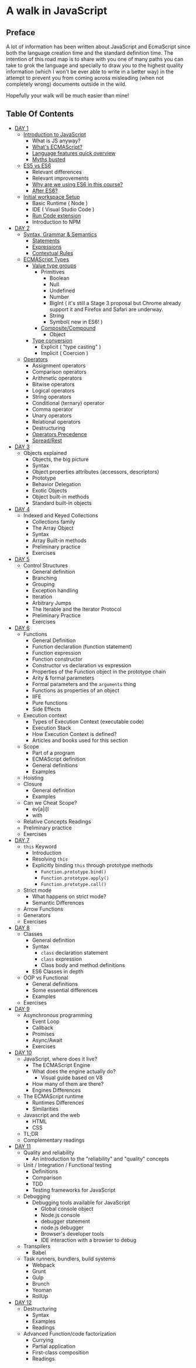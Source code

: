 # A walk in JavaScript

## Preface

A lot of information has been written about JavaScript and EcmaScript since both the language creation time and the standard definition time.
The intention of this road map is to share with you one of many paths you can take to grok the language and specially to draw you to the highest quality information  (which I won't be ever able to write in a better way) in the attempt to prevent you from coming across misleading (when not completely wrong) documents outside in the wild.

Hopefully your walk will be much easier than mine!

## Table Of Contents

- [DAY 1](/day_01.md)
  - [Introduction to JavaScript](/day_01.md#introduction-to-javascript)
    - What is JS anyway?
    - [What's ECMAScript?](/day_01.md#but-what-is-ecma)
    - [Language features quick overview](/day_01.md#languages-features-quick-overview)
    - [Myths busted](/day_01.md#myths-busted)
  - [ES5 vs ES6](/day_01.md#es5-vs-es6)
    - Relevant differences
    - Relevant improvements
    - [Why are we using ES6 in this course?](/day_01.md#why-are-we-using-es6-in-this-course)
    - [After ES6?](/day_01.md#after-es6)
  - [Initial workspace Setup](/day_01.md#initial-workspace-setup)
    - Basic Runtime ( Node )
    - IDE ( Visual Studio Code )
    - [Run Code extension](/day_01.md#initial-workspace-setup)
    - Introduction to NPM
- [DAY 2](/day_02.md)
  - [Syntax, Grammar & Semantics](/day_02.md#syntax-grammar--semantics)
    - [Statements](/day_02.md#statements)
    - [Expressions](/day_02.md#expressions)
    - [Contextual Rules](/day_02.md#semantics)
  - [ECMAScript Types](/day_02.md#ecmascript-types)
    - [Value type groups](/day_02.md#value-type-groups)
      - Primitives
        - Boolean
        - Null
        - Undefined
        - Number
        - BigInt ( it's still a Stage 3 proposal but Chrome already support it and Firefox and Safari are underway.
        - String
        - Symbol( new in ES6! )
      - [Composite/Compound](/day_02.md#compositecompound)
        - Object
    - [Type conversion](/day_02.md#type-conversion)
      - Explicit ( "type casting" )
      - Implicit ( Coercion )
  - [Operators](/day_02.md#operators)
    - Assignment operators
    - Comparison operators
    - Arithmetic operators
    - Bitwise operators
    - Logical operators
    - String operators
    - Conditional (ternary) operator
    - Comma operator
    - Unary operators
    - Relational operators
    - Destructuring
    - [Operators Precedence](/day_02.md#operators-precedence)
    - [Spread/Rest](/day_02.md#the-case-of-the---spreadrest-operator-)
- [DAY 3](/day_03.md)
  - Objects explained
    - Objects, the big picture
    - Syntax
    - Object properties attributes (accessors, descriptors)
    - Prototype
    - Behavior Delegation
    - Exotic Objects
    - Object built-in methods
    - Standard built-in objects
- [DAY 4](/day_04.md)
  - Indexed and Keyed Collections
    - Collections family
    - The Array Object
    - Syntax
    - Array Built-in methods
    - Preliminary practice
    - Exercises
- [DAY 5](/day_05.md)
  - Control Structures
    - General definition
    - Branching
    - Grouping
    - Exception handling
    - Iteration
    - Arbitrary Jumps
    - The Iterable and the Iterator Protocol
    - Preliminary Practice
    - Exercises
- [DAY 6](/day_06.md)
  - Functions
    - General Definition
    - Function declaration (function statement)
    - Function expression
    - Function constructor
    - Constructor vs declaration vs expression
    - Properties of the Function object in the prototype chain
    - Arity & formal parameters
    - Formal parameters and the `arguments` thing
    - Functions as properties of an object
    - IIFE
    - Pure functions
    - Side Effects
  - Execution context
    - Types of Execution Context (executable code)
    - Execution Stack
    - How Execution Context is defined?
    - Articles and books used for this section
  - Scope
    - Part of a program
    - ECMAScript definition
    - General definitions
    - Examples
  - Hoisting
  - Closure
    - General definition
    - Examples
  - Can we Cheat Scope?
    - ev[a|i]l
    - with
  - Relative Concepts Readings
  - Preliminary practice
  - Exercises
- [DAY 7](/day_07.md)
  - `this` Keyword
    - Introduction
    - Resolving `this`
    - Explicitly binding `this` through prototype methods
      - `Function.prototype.bind()`
      - `Function.prototype.apply()`
      - `Function.prototype.call()`
  - Strict mode
    - What happens on strict mode?
    - Semantic Differences
  - Arrow Functions
  - Generators
  - Exercises
- [DAY 8](/day_08.md)
  - Classes
    - General definition
    - Syntax
      - `class` declaration statement
      - `class` expression
      - Class body and method definitions
    - ES6 Classes in depth
  - OOP vs Functional
    - General definitions
    - Some essential differences
    - Examples
  - Exercises
- [DAY 9](/day_09.md)
  - Asynchronous programming
    - Event Loop
    - Callback
    - Promises
    - Async/Await
    - Exercises
- [DAY 10](/day_10.md)
  - JavaScript, where does it live?
    - The ECMAScript Engine
    - What does the engine actually do?
      - Visual guide based on V8
    - How many of them are there?
    - Engines Differences
  - The ECMAScript runtime
    - Runtimes Differences
    - Similarities
  - Javascript and the web
    - HTML
    - CSS
  - TL;DR
  - Complementary readings
- [DAY 11](/day_11.md)
  - Quality and reliability
    - An introduction to the "reliability" and "quality" concepts
  - Unit / Integration / Functional testing
    - Definitions
    - Comparison
    - TDD
    - Testing frameworks for JavaScript
  - Debugging
    - Debugging tools available for JavaScript
      - Global console object
      - Node.js console
      - debugger statement
      - node.js debugger
      - Browser's developer tools
      - IDE interaction with a browser to debug
  - Transpilers
    - Babel
  - Task runners, bundlers, build systems
    - Webpack
    - Grunt
    - Gulp
    - Brunch
    - Yeoman
    - RollUp
- [DAY 12](/day_12.md)
  - Destructuring
    - Syntax
    - Examples
    - Readings
  - Advanced Function/code factorization
    - Currying
    - Partial application
    - First-class composition
    - Readings
